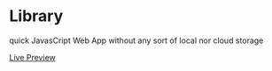 # Library
quick JavasCript Web App without any sort of local nor cloud storage


[Live Preview](https://bochnotomas.github.io/library/)